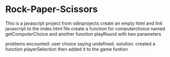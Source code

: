 # Rock-Paper-Scissors
This is a javascript project from odinprojects
create an empty html and link javascript to the index.html file
create a function for computerchoice named getComputerChoice and another function playRound with two parameters

problems encounted: user choice saying undefined.
solution: created a function playerSelection then added it to the game funtion
